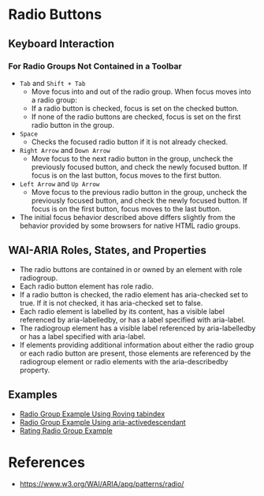 
# Radio Buttons

## Keyboard Interaction

### For Radio Groups Not Contained in a Toolbar
- <code>Tab</code> and <code>Shift + Tab</code>
  - Move focus into and out of the radio group. When focus moves into a radio group:
  - If a radio button is checked, focus is set on the checked button.
  - If none of the radio buttons are checked, focus is set on the first radio button in the group.
- <code>Space</code>
  - Checks the focused radio button if it is not already checked.
- <code>Right Arrow</code> and <code>Down Arrow</code>
  - Move focus to the next radio button in the group, uncheck the previously focused button, and check the newly focused button. 
    If focus is on the last button, focus moves to the first button.
- <code>Left Arrow</code> and <code>Up Arrow</code>
  - Move focus to the previous radio button in the group, uncheck the previously focused button, and check the newly focused button. 
    If focus is on the first button, focus moves to the last button.
- The initial focus behavior described above differs slightly from the behavior provided by some browsers for native HTML radio groups.

## WAI-ARIA Roles, States, and Properties
- The radio buttons are contained in or owned by an element with role radiogroup.
- Each radio button element has role radio.
- If a radio button is checked, the radio element has aria-checked set to true. If it is not checked, it has aria-checked set to false.
- Each radio element is labelled by its content, has a visible label referenced by aria-labelledby, or has a label specified with aria-label.
- The radiogroup element has a visible label referenced by aria-labelledby or has a label specified with aria-label.
- If elements providing additional information about either the radio group or each radio button are present, 
  those elements are referenced by the radiogroup element or radio elements with the aria-describedby property.

## Examples
- [Radio Group Example Using Roving tabindex](https://www.w3.org/WAI/ARIA/apg/patterns/radio/examples/radio/)
- [Radio Group Example Using aria-activedescendant](https://www.w3.org/WAI/ARIA/apg/patterns/radio/examples/radio-activedescendant/)
- [Rating Radio Group Example](https://www.w3.org/WAI/ARIA/apg/patterns/radio/examples/radio-rating/)

# References
- https://www.w3.org/WAI/ARIA/apg/patterns/radio/
